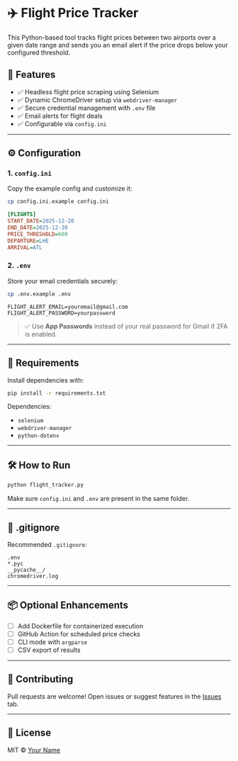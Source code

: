 # ✈️ Flight Price Tracker

This Python-based tool tracks flight prices between two airports over a given date range and sends you an email alert if the price drops below your configured threshold.

## 🚀 Features

- ✅ Headless flight price scraping using Selenium
- ✅ Dynamic ChromeDriver setup via `webdriver-manager`
- ✅ Secure credential management with `.env` file
- ✅ Email alerts for flight deals
- ✅ Configurable via `config.ini`

---

## ⚙️ Configuration

### 1. `config.ini`

Copy the example config and customize it:

```bash
cp config.ini.example config.ini
```

```ini
[FLIGHTS]
START_DATE=2025-12-20
END_DATE=2025-12-30
PRICE_THRESHOLD=600
DEPARTURE=LHE
ARRIVAL=ATL
```

### 2. `.env`

Store your email credentials securely:

```bash
cp .env.example .env
```

```env
FLIGHT_ALERT_EMAIL=youremail@gmail.com
FLIGHT_ALERT_PASSWORD=yourpassword
```

> ✅ Use **App Passwords** instead of your real password for Gmail if 2FA is enabled.

---

## 🧪 Requirements

Install dependencies with:

```bash
pip install -r requirements.txt
```

Dependencies:
- `selenium`
- `webdriver-manager`
- `python-dotenv`

---

## 🛠️ How to Run

```bash
python flight_tracker.py
```

Make sure `config.ini` and `.env` are present in the same folder.

---

## 🧹 .gitignore

Recommended `.gitignore`:

```gitignore
.env
*.pyc
__pycache__/
chromedriver.log
```

---

## 📦 Optional Enhancements

- [ ] Add Dockerfile for containerized execution
- [ ] GitHub Action for scheduled price checks
- [ ] CLI mode with `argparse`
- [ ] CSV export of results

---

## 🤝 Contributing

Pull requests are welcome! Open issues or suggest features in the [Issues](https://github.com/yourname/flight-price-tracker/issues) tab.

---

## 📄 License

MIT © [Your Name](https://github.com/yourname)
